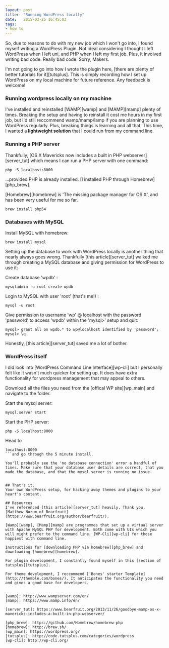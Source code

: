 ```yaml
---
layout: post
title:  "Running WordPress locally"
date:   2015-03-25 16:45:03
tags:
- how to
---
```


So, due to reasons to do with my new job which I won't go into, I found myself writing a WordPress Plugin. Not ideal considering I thought I left WordPress when I left uni, and PHP when I left my first job. Plus, it involved writing bad code. Really bad code. Sorry, Makers.

I'm not going to go into how I wrote the plugin here, [there are plenty of better tutorials for it][tutsplus]. This is simply recording how I set up WordPress on my local machine for future reference. Any feedback is welcome!

### Running wordpress locally on my machine
I've installed and reinstalled [WAMP][wamp] and [MAMP][mamp] plenty of times. Breaking the setup and having to reinstall it cost me hours in my first job, but I'd still reccommend wamp/mamp/lamp if you are planning to use WordPress regularly. Plus, breaking things is learning and all that. This time, I wanted a **lightweight solution** that I could run from my command line.

### Running a PHP server
Thankfully, [OS X Mavericks now includes a built in PHP webserver][server_tut] which means I can run a PHP server with one command:

```
php -S localhost:8000
```

...provided PHP is already installed. [I installed PHP through Homebrew][php_brew].

[Homebrew][homebrew] is 'The missing package manager for OS X', and has been very useful for me so far.

```
brew install php54
```


### Databases with MySQL
Install MySQL with homebrew: 

```
brew install mysql 
```

Setting up the database to work with WordPress locally is another thing that nearly always goes wrong. Thankfully [this article][server_tut] walked me through creating a MySQL database and giving permission for WordPress to use it:

Create database 'wpdb' : 
```
mysqladmin -u root create wpdb
```

Login to MySQL with user 'root' (that's me!) : 
```
mysql -u root
```

Give permission to username 'wp' @ localhost with the password 'password' to access 'wpdb' within the 'mysql>' setup and quit:

```
mysql> grant all on wpdb.* to wp@localhost identified by 'password';
mysql> \q
```

Honestly, [this article][server_tut] saved me a lot of bother.

### WordPress itself
I did look into [WordPress Command Line Interface][wp-cli] but I personally felt like it wasn't much quicker for setting up. It does have extra functionality for wordpress management that may appeal to others.

Download all the files you need from the [offical WP site][wp_main] and navigate to the folder.

Start the mysql server:
```
mysql.server start
```

Start the PHP server:
```
php -S localhost:8000
```

Head to 
```
localhost:8000
```and go through the 5 minute install.

You'll probably see the 'no database connection' error a handful of times. Make sure that your database user details are correct, that you made the database, and that the mysql server is running no issue.


## That's it.
Your own WordPress setup, for hacking away themes and plugins to your heart's content.

## Resources
I've referenced [this article][server_tut] heavily. Thank you, [Matthew Nuzum of Bearfruit](https://www.bearfruit.org/author/bearfruit/).

[Wamp][wamp], [Mamp][mamp] are programmes that set up a virtual server with Apache MySQL PHP for development. Both come with UIs which you will might prefer to the command line. [WP-Cli][wp-cli] for those happiest with command line.

Instructions for [downloading PHP via homebrew][php_brew] and downloading [homebrew][homebrew].

For plugin development, I constantly found myself in this [section of tutsplus][tutsplus].

For theme development, I reccommend ['Bones' starter Template](http://themble.com/bones/). It anticipates the functionality you need and gives a good base for developers.


[wamp]: http://www.wampserver.com/en/
[mamp]: https://www.mamp.info/en/

[server_tut]: https://www.bearfruit.org/2013/11/26/goodbye-mamp-os-x-mavericks-includes-a-built-in-php-webserver/

[php_brew]: https://github.com/Homebrew/homebrew-php
[homebrew]: http://brew.sh/
[wp_main]: https://wordpress.org/
[tutsplus]: http://code.tutsplus.com/categories/wordpress
[wp-cli]: http://wp-cli.org/